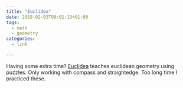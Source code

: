 ```yaml
---
title: "Euclidea"
date: 2018-02-03T09:01:13+01:00
tags:
  - math
  - geometry
categories:
  - link

---
```


Having some extra time?  [Euclidea](https://euclidea.xyz) teaches
euclidean geometry using puzzles.  Only working with compass and
straightedge.  Too long time I practiced these.
